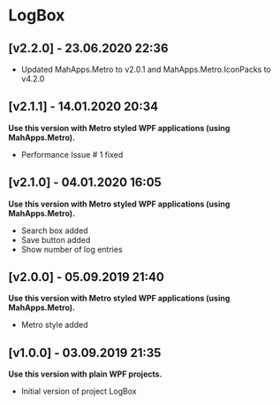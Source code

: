 # LogBox

## [v2.2.0] - 23.06.2020 22:36

- Updated MahApps.Metro to v2.0.1 and MahApps.Metro.IconPacks to v4.2.0

## [v2.1.1] - 14.01.2020 20:34

**Use this version with Metro styled WPF applications (using MahApps.Metro).**

- Performance Issue # 1 fixed

## [v2.1.0] - 04.01.2020 16:05

**Use this version with Metro styled WPF applications (using MahApps.Metro).**

- Search box added
- Save button added
- Show number of log entries

## [v2.0.0] - 05.09.2019 21:40

**Use this version with Metro styled WPF applications (using MahApps.Metro).**

- Metro style added

## [v1.0.0] - 03.09.2019 21:35

**Use this version with plain WPF projects.**

- Initial version of project LogBox